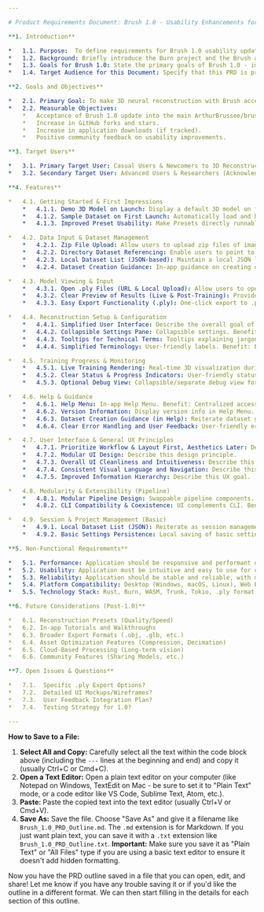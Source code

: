 ```yaml
---

# Product Requirements Document: Brush 1.0 - Usability Enhancements for 3D Neural Reconstruction

**1. Introduction**

*   1.1. Purpose:  To define requirements for Brush 1.0 usability update.
*   1.2. Background: Briefly introduce the Burn project and the Brush application. Mention its unique capabilities (WASM, browser compatibility, etc.) and target audience (expanding to casual users).
*   1.3. Goals for Brush 1.0: State the primary goals of Brush 1.0 - improved usability, accessibility for casual users, focusing on UI/UX enhancements, not core technology changes. Mention the objective of being accepted into the main Brush repository.
*   1.4. Target Audience for this Document: Specify that this PRD is primarily for AI agents and human developers contributing to Brush 1.0.

**2. Goals and Objectives**

*   2.1. Primary Goal: To make 3D neural reconstruction with Brush accessible and user-friendly for a wider audience, including casual users, hobbyists, and educators.
*   2.2. Measurable Objectives:
    *   Acceptance of Brush 1.0 update into the main ArthurBrussee/brush repository.
    *   Increase in GitHub forks and stars.
    *   Increase in application downloads (if tracked).
    *   Positive community feedback on usability improvements.

**3. Target Users**

*   3.1. Primary Target User: Casual Users & Newcomers to 3D Reconstruction (Describe the primary target audience - those new to 3D reconstruction, hobbyists, educators, users without deep technical expertise. Emphasize the need for an intuitive and approachable UI.)
*   3.2. Secondary Target User: Advanced Users & Researchers (Acknowledge the existing user base of researchers and advanced users.  State that Brush 1.0 should still cater to their needs by providing access to advanced features and debug information, while not overwhelming casual users.)

**4. Features**

*   4.1. Getting Started & First Impressions
    *   4.1.1. Demo 3D Model on Launch: Display a default 3D model on first and subsequent launches. Example: 3D paintbrush Gaussian Splat.  Benefit: Immediate visual appeal and demonstration of capabilities.
    *   4.1.2. Sample Dataset on First Launch: Automatically load and highlight a sample dataset on first launch. Benefit:  Easy first-time experience, reduces initial friction.
    *   4.1.3. Improved Preset Usability: Make Presets directly runnable, visually improved, and more informative. Benefit: Quick access to example reconstructions.

*   4.2. Data Input & Dataset Management
    *   4.2.1. Zip File Upload: Allow users to upload zip files of images. Benefit: Simplified data input.
    *   4.2.2. Directory Dataset Referencing: Enable users to point to dataset directories. Benefit: Organized dataset management.
    *   4.2.3. Local Dataset List (JSON-based): Maintain a local JSON list of datasets with status. Benefit: Basic project/session persistence.
    *   4.2.4. Dataset Creation Guidance: In-app guidance on creating datasets. Benefit: Helps users create viable datasets for successful reconstruction.

*   4.3. Model Viewing & Input
    *   4.3.1. Open .ply Files (URL & Local Upload): Allow users to open and view existing 3D Gaussian Splat models in .ply format from URLs or local files. Benefit: View existing splats and share results easily.
    *   4.3.2. Clear Preview of Results (Live & Post-Training): Provide intuitive live and post-training 3D preview. Benefit: Visual feedback and result inspection.
    *   4.3.3. Easy Export Functionality (.ply): One-click export to .ply format. Benefit: Simple output generation.

*   4.4. Reconstruction Setup & Configuration
    *   4.4.1. Simplified User Interface: Describe the overall goal of simplifying the UI for setup.
    *   4.4.2. Collapsible Settings Pane: Collapsible settings. Benefit: Reduces initial overwhelm.
    *   4.4.3. Tooltips for Technical Terms: Tooltips explaining jargon. Benefit: Improved understanding for novice users.
    *   4.4.4. Simplified Terminology: User-friendly labels. Benefit: Easier comprehension.

*   4.5. Training Progress & Monitoring
    *   4.5.1. Live Training Rendering: Real-time 3D visualization during training. Benefit: Visual feedback on progress.
    *   4.5.2. Clear Status & Progress Indicators: User-friendly status and progress updates. Benefit: Clear understanding of training status.
    *   4.5.3. Optional Debug View: Collapsible/separate debug view for advanced users. Benefit:  Provides detailed info without cluttering UI for casual users.

*   4.6. Help & Guidance
    *   4.6.1. Help Menu: In-app Help Menu. Benefit: Centralized access to help resources.
    *   4.6.2. Version Information: Display version info in Help Menu. Benefit: Transparency and debugging info.
    *   4.6.3. Dataset Creation Guidance (in Help): Reiterate dataset guidance availability in Help Menu.
    *   4.6.4. Clear Error Handling and User Feedback: User-friendly error messages. Benefit: Improved troubleshooting and user experience.

*   4.7. User Interface & General UX Principles
    *   4.7.1. Prioritize Workflow & Layout First, Aesthetics Later: Describe this development principle.
    *   4.7.2. Modular UI Design: Describe this design principle.
    *   4.7.3. Overall UI Cleanliness and Intuitiveness: Describe this UX goal.
    *   4.7.4. Consistent Visual Language and Navigation: Describe this UX goal.
    *   4.7.5. Improved Information Hierarchy: Describe this UX goal.

*   4.8. Modularity & Extensibility (Pipeline)
    *   4.8.1. Modular Pipeline Design: Swappable pipeline components. Benefit: Extensibility and future-proofing.
    *   4.8.2. CLI Compatibility & Coexistence: UI complements CLI. Benefit: Consistent experience for different user types.

*   4.9. Session & Project Management (Basic)
    *   4.9.1. Local Dataset List (JSON): Reiterate as session management element.
    *   4.9.2. Basic Settings Persistence: Local saving of basic settings. Benefit: User convenience.

**5. Non-Functional Requirements**

*   5.1. Performance: Application should be responsive and performant on target hardware. Reconstruction times should be reasonable for typical datasets.
*   5.2. Usability: Application must be intuitive and easy to use for casual users, while remaining functional for advanced users.
*   5.3. Reliability: Application should be stable and reliable, with minimal crashes or errors.
*   5.4. Platform Compatibility: Desktop (Windows, macOS, Linux), Web Browser (WASM-compatible browsers). Android and iOS (in progress).
*   5.5. Technology Stack: Rust, Burn, WASM, Trunk, Tokio, .ply format.

**6. Future Considerations (Post-1.0)**

*   6.1. Reconstruction Presets (Quality/Speed)
*   6.2. In-app Tutorials and Walkthroughs
*   6.3. Broader Export Formats (.obj, .glb, etc.)
*   6.4. Asset Optimization Features (Compression, Decimation)
*   6.5. Cloud-Based Processing (Long-term vision)
*   6.6. Community Features (Sharing Models, etc.)

**7. Open Issues & Questions**

*   7.1.  Specific .ply Export Options?
*   7.2.  Detailed UI Mockups/Wireframes?
*   7.3.  User Feedback Integration Plan?
*   7.4.  Testing Strategy for 1.0?

---
```


**How to Save to a File:**

1.  **Select All and Copy:** Carefully select all the text within the code block above (including the `---` lines at the beginning and end) and copy it (usually Ctrl+C or Cmd+C).
2.  **Open a Text Editor:** Open a plain text editor on your computer (like Notepad on Windows, TextEdit on Mac - be sure to set it to "Plain Text" mode, or a code editor like VS Code, Sublime Text, Atom, etc.).
3.  **Paste:** Paste the copied text into the text editor (usually Ctrl+V or Cmd+V).
4.  **Save As:**  Save the file. Choose "Save As" and give it a filename like `Brush_1.0_PRD_Outline.md`.  The `.md` extension is for Markdown. If you just want plain text, you can save it with a `.txt` extension like `Brush_1.0_PRD_Outline.txt`.  **Important:** Make sure you save it as "Plain Text" or "All Files" type if you are using a basic text editor to ensure it doesn't add hidden formatting.

Now you have the PRD outline saved in a file that you can open, edit, and share! Let me know if you have any trouble saving it or if you'd like the outline in a different format.  We can then start filling in the details for each section of this outline.